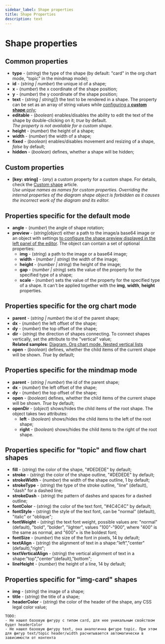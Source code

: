 ```yaml
---
sidebar_label: Shape properties
title: Shape Properties 
description: text
---
```


# Shape properties

## Common properties

- **type** - (*string*) the type of the shape (by default: "card" in the org chart mode, "topic" in the mindmap mode);
- **id** - (*string | number*) the unique id of a shape;
- **x** - (*number*) the x coordinate of the shape position;
- **y** - (*number*) the y coordinate of the shape position;
- **text** - (*string | string[]*) the text to be rendered in a shape. The property can be set as an array of string values while [configuring a **custom shape** only](../../shapes/custom_shape/);
- **editable** - (*boolean*) enables/disables the ability to edit the text of the shape by double-clicking on it; *true* by default. <br>*The property is not available for a custom shape.*
- **height** - (*number*) the height of a shape;
- **width** - (*number*) the width of a shape;
- **fixed** - (*boolean*) enables/disables movement and resizing of a shape, *false* by default;
- **hidden** - (*boolean*) defines, whether a shape will be hidden;

## Custom properties

- **[key: string]** - (*any*) a custom property for a custom shape. For details, check the [Custom shape](../custom_shape/) article. <br>*Use unique names as names for custom properties. Overriding the internal properties of the diagram shape object is forbidden as it causes the incorrect work of the diagram and its editor.*

## Properties specific for the default mode

- **angle** - (*number*) the angle of shape rotation;
- **preview** - (*string|object*) either a path to the image/a base64 image or an object with settings [to configure the shape preview displayed in the left panel of the editor](../../guides/diagram_editor/left_panel/#setting-shape-preview). The object can contain a set of optional properties:
  - **img** - (*string*) a path to the image or a base64 image;
  - **width** - (*number | string*) the width of the image;
  - **height** - (*number | string*) the height of the image;
  - **gap** - (*number | string*) sets the value of the [](../api/editor/gappreview_property.md) property for the specified type of a shape;
  - **scale** - (*number*) sets the value of the [](../api/editor/scalepreview_property.md) property for the specified type of a shape. It can't be applied together with the **img**, **width**, **height** properties.

## Properties specific for the org chart mode

- **parent** - (*string | number*) the id of the parent shape;
- **dx** - (*number*) the left offset of the shape;
- **dy** - (*number*) the top offset of the shape;
- **dir** - (*string*) the direction of shapes connecting. To connect shapes vertically, set the attribute to the "vertical" value;<br>**Related samples**: [Diagram. Org chart mode. Nested vertical lists](https://snippet.dhtmlx.com/98tzmzpg)
- **open** - (*boolean*) defines, whether the child items of the current shape will be shown. *True* by default;

## Properties specific for the mindmap mode

- **parent** - (*string | number*) the id of the parent shape;
- **dx** - (*number*) the left offset of the shape;
- **dy** - (*number*) the top offset of the shape;
- **open** - (*boolean*) defines, whether the child items of the current shape will be shown. *True* by default;
- **openDir** - (*object*) shows/hides the child items of the root shape. The object takes two attributes:
    - **left** - (*boolean*) shows/hides the child items to the left of the root shape;
    - **right** - (*boolean*) shows/hides the child items to the right of the root shape.

## Properties specific for "topic" and flow chart shapes

- **fill** - (*string*) the color of the shape, "#DEDEDE" by default;
- **stroke** - (*string*) the color of the shape outline, "#DEDEDE" by default;
- **strokeWidth** - (*number*) the width of the shape outline, 1 by default;
- **strokeType** - (*string*) the type of the stroke outline, "line" (default), "dash" for a dashed line;
- **strokeDash** - (*string*) the pattern of dashes and spaces for a dashed outline;
- **fontColor** - (*string*) the color of the text font, "#4C4C4C" by default;
- **fontStyle** - (*string*) the style of the text font, can be "normal" (default), "italic" or "oblique";
- **fontWeight** - (*string*) the text font weight, possible values are: "normal" (default), "bold", "bolder", "lighter", values "100"-"900", where "400" is the same as normal, and "600"+ is the boldest font;
- **fontSize** - (*number*) the size of the font in pixels, 14 by default;
- **textAlign** - (*string*) the alignment of text in a shape:"left","center"(default),"right";
- **textVerticalAlign** - (*string*) the vertical alignment of text in a shape:"top","center"(default),"bottom";
- **lineHeight** - (*number*) the height of a line, 14 by default;

## Properties specific for "img-card" shapes

- **img** - (*string*) the image of a shape;
- **title** - (*string*) the title of a shape;
- **headerColor** - (*string*) the color of the header of the shape, any CSS legal color value;

```
TODO:
- Не нашел базовую фигуру с типом card, для нее уникальным свойством будет headerColor
- Не нашел базовую фигуру text, она аналогична фигуре topic. При этом для фигур text/topic header/width расчитывается автоматически в зависимости от контента
```
